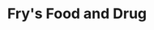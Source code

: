 ---
title: "Fry's Food and Drug"
url: /surprise/frys-food-and-drug-west-waddell-road/
shop: supermarket
---